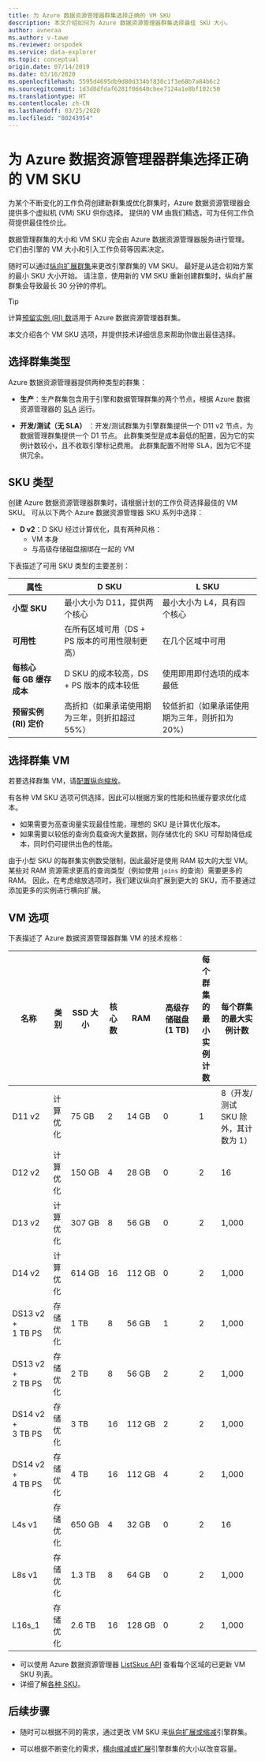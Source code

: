 ```yaml
---
title: 为 Azure 数据资源管理器群集选择正确的 VM SKU
description: 本文介绍如何为 Azure 数据资源管理器群集选择最佳 SKU 大小。
author: avneraa
ms.author: v-tawe
ms.reviewer: orspodek
ms.service: data-explorer
ms.topic: conceptual
origin.date: 07/14/2019
ms.date: 03/16/2020
ms.openlocfilehash: 5595d4695db9d80d334bf830c1f3e68b7a84b6c2
ms.sourcegitcommit: 1d3d8dfdaf6281f06640cbee7124a1e8bf102c50
ms.translationtype: HT
ms.contentlocale: zh-CN
ms.lasthandoff: 03/25/2020
ms.locfileid: "80243954"
---
```

# <a name="select-the-correct-vm-sku-for-your-azure-data-explorer-cluster"></a>为 Azure 数据资源管理器群集选择正确的 VM SKU 

为某个不断变化的工作负荷创建新群集或优化群集时，Azure 数据资源管理器会提供多个虚拟机 (VM) SKU 供你选择。 提供的 VM 由我们精选，可为任何工作负荷提供最佳性价比。 

数据管理群集的大小和 VM SKU 完全由 Azure 数据资源管理器服务进行管理。 它们由引擎的 VM 大小和引入工作负荷等因素决定。 

随时可以通过[纵向扩展群集](manage-cluster-vertical-scaling.md)来更改引擎群集的 VM SKU。 最好是从适合初始方案的最小 SKU 大小开始。 请注意，使用新的 VM SKU 重新创建群集时，纵向扩展群集会导致最长 30 分钟的停机。

> [!TIP]
> 计算[预留实例 (RI) 数](https://docs.microsoft.com/azure/virtual-machines/windows/prepay-reserved-vm-instances)适用于 Azure 数据资源管理器群集。  

本文介绍各个 VM SKU 选项，并提供技术详细信息来帮助你做出最佳选择。

## <a name="select-a-cluster-type"></a>选择群集类型

Azure 数据资源管理器提供两种类型的群集：

* **生产**：生产群集包含用于引擎和数据管理群集的两个节点，根据 Azure 数据资源管理器的 [SLA](https://www.azure.cn/support/sla/data-explorer/) 运行。

* **开发/测试（无 SLA）** ：开发/测试群集为引擎群集提供一个 D11 v2 节点，为数据管理群集提供一个 D1 节点。 此群集类型是成本最低的配置，因为它的实例计数较小，且不收取引擎标记费用。 此群集配置不附带 SLA，因为它不提供冗余。

## <a name="sku-types"></a>SKU 类型

创建 Azure 数据资源管理器群集时，请根据计划的工作负荷选择最佳的 VM SKU。  可从以下两个 Azure 数据资源管理器 SKU 系列中选择：

* **D v2**：D SKU 经过计算优化，具有两种风格：
    * VM 本身
    * 与高级存储磁盘捆绑在一起的 VM

<!-- * **LS**: The L SKU is storage-optimized. It has a much greater SSD size than the similarly priced D SKU. -->

下表描述了可用 SKU 类型的主要差别：
 
| 属性 | D SKU | L SKU |
|---|---|---
|**小型 SKU**|最小大小为 D11，提供两个核心|最小大小为 L4，具有四个核心 |
|**可用性**|在所有区域可用（DS + PS 版本的可用性限制更高）|在几个区域中可用 |
|**每核心每&nbsp;GB 缓存成本**|D SKU 的成本较高，DS + PS 版本的成本较低|使用即用即付选项的成本最低 |
|**预留实例 (RI) 定价**|高折扣（如果承诺使用期为三年，则折扣超过 55%）|较低折扣（如果承诺使用期为三年，则折扣为 20%） |  

## <a name="select-your-cluster-vm"></a>选择群集 VM 

若要选择群集 VM，请[配置纵向缩放](manage-cluster-vertical-scaling.md#configure-vertical-scaling)。 

有各种 VM SKU 选项可供选择，因此可以根据方案的性能和热缓存要求优化成本。 
* 如果需要为高查询量实现最佳性能，理想的 SKU 是计算优化版本。 
* 如果需要以较低的查询负载查询大量数据，则存储优化的 SKU 可帮助降低成本，同时仍可提供出色的性能。

由于小型 SKU 的每群集实例数受限制，因此最好是使用 RAM 较大的大型 VM。 某些对 RAM 资源需求更高的查询类型（例如使用 `joins` 的查询）需要更多的 RAM。 因此，在考虑缩放选项时，我们建议纵向扩展到更大的 SKU，而不要通过添加更多的实例进行横向扩展。

## <a name="vm-options"></a>VM 选项

下表描述了 Azure 数据资源管理器群集 VM 的技术规格：

|**名称**| **类别** | **SSD 大小** | **核心数** | **RAM** | **高级存储磁盘 (1&nbsp;TB)**| **每个群集的最小实例计数** | **每个群集的最大实例计数**
|---|---|---|---|---|---|---|---
|D11 v2| 计算优化 | 75&nbsp;GB    | 2 | 14&nbsp;GB | 0 | 1 | 8（开发/测试 SKU 除外，其计数为 1）
|D12 v2| 计算优化 | 150&nbsp;GB   | 4 | 28&nbsp;GB | 0 | 2 | 16
|D13 v2| 计算优化 | 307&nbsp;GB   | 8 | 56&nbsp;GB | 0 | 2 | 1,000
|D14 v2| 计算优化 | 614&nbsp;GB   | 16| 112&nbsp;GB | 0 | 2 | 1,000
|DS13 v2 + 1&nbsp;TB&nbsp;PS| 存储优化 | 1&nbsp;TB | 8 | 56&nbsp;GB | 1 | 2 | 1,000
|DS13 v2 + 2&nbsp;TB&nbsp;PS| 存储优化 | 2&nbsp;TB | 8 | 56&nbsp;GB | 2 | 2 | 1,000
|DS14 v2 + 3&nbsp;TB&nbsp;PS| 存储优化 | 3&nbsp;TB | 16 | 112&nbsp;GB | 2 | 2 | 1,000
|DS14 v2 + 4&nbsp;TB&nbsp;PS| 存储优化 | 4&nbsp;TB | 16 | 112&nbsp;GB | 4 | 2 | 1,000
|L4s v1| 存储优化 | 650&nbsp;GB | 4 | 32&nbsp;GB | 0 | 2 | 16
|L8s v1| 存储优化 | 1.3&nbsp;TB | 8 | 64&nbsp;GB | 0 | 2 | 1,000
|L16s_1| 存储优化 | 2.6&nbsp;TB | 16| 128&nbsp;GB | 0 | 2 | 1,000

* 可以使用 Azure 数据资源管理器 [ListSkus API](https://docs.microsoft.com/dotnet/api/microsoft.azure.management.kusto.clustersoperationsextensions.listskus?view=azure-dotnet) 查看每个区域的已更新 VM SKU 列表。 
* 详细了解[各种 SKU](/virtual-machines/windows/sizes)。 

## <a name="next-steps"></a>后续步骤

* 随时可以根据不同的需求，通过更改 VM SKU 来[纵向扩展或缩减](manage-cluster-vertical-scaling.md)引擎群集。 

* 可以根据不断变化的需求，[横向缩减或扩展](manage-cluster-horizontal-scaling.md)引擎群集的大小以改变容量。

